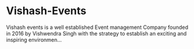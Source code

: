 # Vishash-Events
Vishash events is a well established Event management Company founded in 2016 by Vishwendra Singh with the strategy to establish an exciting and inspiring environmen…
